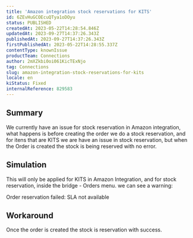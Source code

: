 ```yaml
---
title: 'Amazon integration stock reservations for KITS'
id: 6ZEvHuGCOEcuQTya1oDOyu
status: PUBLISHED
createdAt: 2023-05-22T14:28:54.846Z
updatedAt: 2023-09-27T14:37:26.343Z
publishedAt: 2023-09-27T14:37:26.343Z
firstPublishedAt: 2023-05-22T14:28:55.337Z
contentType: knownIssue
productTeam: Connections
author: 2mXZkbi0oi061KicTExNjo
tag: Connections
slug: amazon-integration-stock-reservations-for-kits
locale: en
kiStatus: Fixed
internalReference: 829583
---
```


## Summary



We currently have an issue for stock reservation in Amazon integration, what happens is before creating the order we do a stock reservation, and for itens that are KITS we are have an issue in stock reservation, but when the Order is created the stock is being reserved with no error.


##

## Simulation



This will only be applied for KITS in Amazon Integration, and for stock reservation, inside the bridge - Orders menu. we can see a warning:

Order reservation failed: SLA not available


##

## Workaround



Once the order is created the stock is reservation with success.





